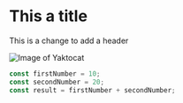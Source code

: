 # This a title

This is a change to add a header

![Image of Yaktocat](https://octodex.github.com/images/yaktocat.png)

```javascript
const firstNumber = 10;
const secondNumber = 20;
const result = firstNumber + secondNumber;
```
